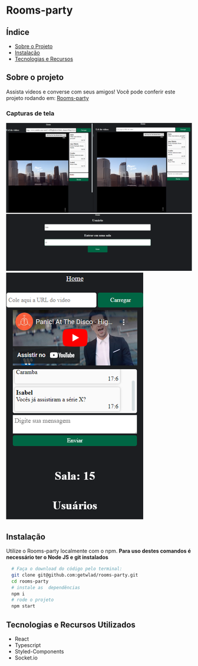 # Rooms-party
## Índice

- [Sobre o Projeto](#sobre-o-projeto)
- [Instalação](#instalação)
- [Tecnologias e Recursos](#tecnologias-e-recursos-utilizados)

## Sobre o projeto

Assista videos e converse com seus amigos!
Você pode conferir este projeto rodando em: [Rooms-party](https://rooms-party.vercel.app/)

### Capturas de tela
![Web 1](https://github.com/getwlad/assets/blob/main/roomsParty1.png)
![Web 3](https://github.com/getwlad/assets/blob/main/roomsParty3.png)
![Web 4](https://github.com/getwlad/assets/blob/main/roomsParty4.png)

## Instalação

Utilize o Rooms-party localmente com o npm.
**Para uso destes comandos é necessário ter o Node JS e git instalados**

```bash
  # Faça o download do código pelo terminal:
  git clone git@github.com:getwlad/rooms-party.git
  cd rooms-party
  # instale as  dependências
  npm i
  # rode o projeto
  npm start
```

## Tecnologias e Recursos Utilizados

- React
- Typescript
- Styled-Components
- Socket.io
